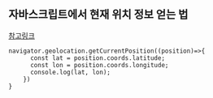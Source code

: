 ## 자바스크립트에서 현재 위치 정보 얻는 법

[참고링크](https://developer.mozilla.org/en-US/docs/Web/API/Geolocation_API/Using_the_Geolocation_API)

    navigator.geolocation.getCurrentPosition((position)=>{
          const lat = position.coords.latitude;
          const lon = position.coords.longitude;
          console.log(lat, lon);
        })
    }
